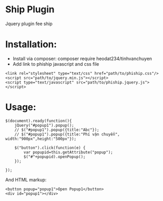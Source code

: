 # Ship Plugin
Jquery plugin fee ship
# Installation:
- Install via composer: composer require heodat234/tinhvanchuyen
- Add link to phiship javascript and css file

```
<link rel="stylesheet" type="text/css" href="path/to/phiship.css"/>
<script src="path/to/jquery.min.js"></script>
<script type="text/javascript" src="path/to/phiship.jquery.js"></script>
  ```
  
# Usage:

```
$(document).ready(function(){
    jQuery("#popup1").popup();
    // $("#popup1").popup({title:"Abc"});
    // $("#popup1").popup({title:"Phí vận chuyển", width:"900px",height:"500px"});

    $("button").click(function(e) {
        var popupid=this.getAttribute("popup");
        $("#"+popupid).openPopup();
    });
    
});
```

And HTML markup:

```
<button popup="popup1">Open Popup1</button>
<div id="popup1"></div>
```
